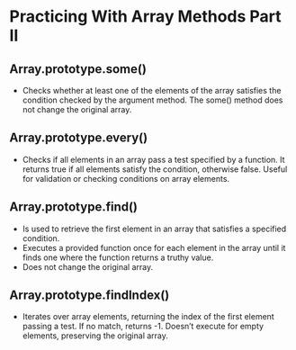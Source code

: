 # Practicing With Array Methods Part II
## Array.prototype.some()
- Checks whether at least one of the elements of the array satisfies the condition checked by the argument method. The some() method does not change the original array.
## Array.prototype.every()
- Checks if all elements in an array pass a test specified by a function. It returns true if all elements satisfy the condition, otherwise false. Useful for validation or checking conditions on array elements.

## Array.prototype.find()
- Is used to retrieve the first element in an array that satisfies a specified condition. 
- Executes a provided function once for each element in the array until it finds one where the function returns a truthy value.
- Does not change the original array.

## Array.prototype.findIndex()
- Iterates over array elements, returning the index of the first element passing a test. If no match, returns -1. Doesn’t execute for empty elements, preserving the original array.